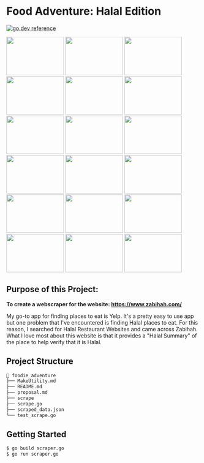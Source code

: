 # Food Adventure: Halal Edition
[![go.dev reference](https://img.shields.io/badge/go.dev-reference-007d9c?logo=go&logoColor=white&style=flat-square)](https://pkg.go.dev/url/of/your-module)

<div class="row">
  <div class="column">
    <img src="https://s3-media0.fl.yelpcdn.com/bphoto/bQ6ruT6eYidevObZ6b2MXQ/o.jpg" width="150" height="100">
    <img src="https://s3-media0.fl.yelpcdn.com/bphoto/S_kXiJ2fr_hWJ6BGxIOQrQ/o.jpg" width="150" height="100">
    <img src="https://s3-media0.fl.yelpcdn.com/bphoto/bQ6ruT6eYidevObZ6b2MXQ/o.jpg" width="150" height="100">
    <img src="https://s3-media0.fl.yelpcdn.com/bphoto/S_kXiJ2fr_hWJ6BGxIOQrQ/o.jpg" width="150" height="100">
    <img src="https://s3-media0.fl.yelpcdn.com/bphoto/bQ6ruT6eYidevObZ6b2MXQ/o.jpg" width="150" height="100">
    <img src="https://s3-media0.fl.yelpcdn.com/bphoto/S_kXiJ2fr_hWJ6BGxIOQrQ/o.jpg" width="150" height="100">

  </div>
  <div class="column">
    <img src="https://s3-media0.fl.yelpcdn.com/bphoto/S_kXiJ2fr_hWJ6BGxIOQrQ/o.jpg" width="150" height="100">
    <img src="https://s3-media0.fl.yelpcdn.com/bphoto/bQ6ruT6eYidevObZ6b2MXQ/o.jpg" width="150" height="100">
    <img src="https://s3-media0.fl.yelpcdn.com/bphoto/S_kXiJ2fr_hWJ6BGxIOQrQ/o.jpg" width="150" height="100">
    <img src="https://s3-media0.fl.yelpcdn.com/bphoto/bQ6ruT6eYidevObZ6b2MXQ/o.jpg" width="150" height="100">
    <img src="https://s3-media0.fl.yelpcdn.com/bphoto/S_kXiJ2fr_hWJ6BGxIOQrQ/o.jpg" width="150" height="100">
    <img src="https://s3-media0.fl.yelpcdn.com/bphoto/bQ6ruT6eYidevObZ6b2MXQ/o.jpg" width="150" height="100">
  
  </div>
  <div class="column">
    <img src="https://s3-media0.fl.yelpcdn.com/bphoto/bQ6ruT6eYidevObZ6b2MXQ/o.jpg" width="150" height="100">
    <img src="https://s3-media0.fl.yelpcdn.com/bphoto/S_kXiJ2fr_hWJ6BGxIOQrQ/o.jpg" width="150" height="100">
    <img src="https://s3-media0.fl.yelpcdn.com/bphoto/bQ6ruT6eYidevObZ6b2MXQ/o.jpg" width="150" height="100">
    <img src="https://s3-media0.fl.yelpcdn.com/bphoto/S_kXiJ2fr_hWJ6BGxIOQrQ/o.jpg" width="150" height="100">
    <img src="https://s3-media0.fl.yelpcdn.com/bphoto/bQ6ruT6eYidevObZ6b2MXQ/o.jpg" width="150" height="100">
    <img src="https://s3-media0.fl.yelpcdn.com/bphoto/S_kXiJ2fr_hWJ6BGxIOQrQ/o.jpg" width="150" height="100">
   
  </div>

## Purpose of this Project: 
**To create a webscraper for the website: https://www.zabihah.com/**

My go-to app for finding places to eat is Yelp. It's a pretty easy to use app but one problem that I've encountered is finding Halal places to eat.
For this reason, I searched for Halal Restaurant Websites and came across Zabihah. What I love most about this website is that it provides a "Halal Summary"
of the place to help verify that it is Halal.

## Project Structure

```bash
📂 foodie_adventure
├── MakeUtility.md
├── README.md
├── proposal.md
├── scrape
├── scrape.go
├── scraped_data.json
└── test_scrape.go
```

## Getting Started
```bash
$ go build scraper.go
$ go run scraper.go

```
